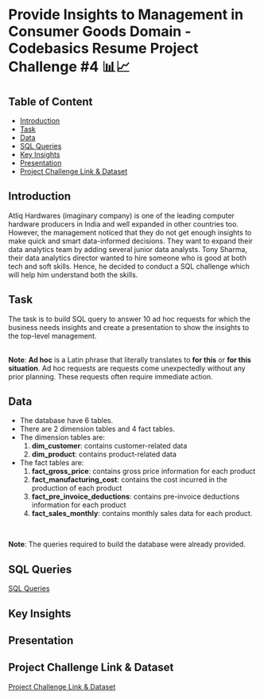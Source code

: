 # Provide Insights to Management in Consumer Goods Domain - Codebasics Resume Project Challenge #4 📊📈

## Table of Content
* [Introduction](#introduction)
* [Task](#task)
* [Data](#data)
* [SQL Queries](#sql-queries)
* [Key Insights](#key-insights)
* [Presentation](#presentation)
* [Project Challenge Link & Dataset](#project-challenge-link--dataset)

## Introduction

Atliq Hardwares (imaginary company) is one of the leading computer hardware producers in India and well expanded in other countries too.
However, the management noticed that they do not get enough insights to make quick and smart data-informed decisions. They want to expand their data analytics team by adding several junior data analysts. Tony Sharma, their data analytics director wanted to hire someone who is good at both tech and soft skills. Hence, he decided to conduct a SQL challenge which will help him understand both the skills.

## Task
The task is to build SQL query to answer 10 ad hoc requests for which the business needs insights and create a presentation to show the insights to the top-level management.<br>
<br>

**Note**: **Ad hoc** is a Latin phrase that literally translates to **for this** or **for this situation**. Ad hoc requests are requests come unexpectedly without any prior planning. These requests often require immediate action.

## Data

* The database have 6 tables.
* There are 2 dimension tables and 4 fact tables.
* The dimension tables are:
  1. **dim_customer**: contains customer-related data
  2. **dim_product**: contains product-related data
* The fact tables are:
  1. **fact_gross_price**: contains gross price information for each product
  2. **fact_manufacturing_cost**: contains the cost incurred in the production of each product
  3. **fact_pre_invoice_deductions**: contains pre-invoice deductions information for each product
  4. **fact_sales_monthly**: contains monthly sales data for each product.<br>
<br>

**Note**: The queries required to build the database were already provided.

## SQL Queries

[SQL Queries](https://github.com/ritusantra/SQL-Projects/blob/main/Provide%20Insights%20to%20Management%20in%20Consumer%20Goods%20Domain/Ad%20Hoc%20Requests%20Queries.sql)

## Key Insights

## Presentation

## Project Challenge Link & Dataset

[Project Challenge Link & Dataset](https://codebasics.io/event/codebasics-resume-project-challenge)
